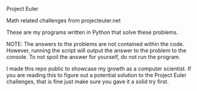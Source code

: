 Project Euler

Math related challenges from projecteuler.net

These are my programs written in Python that solve these problems. 

NOTE: The answers to the problems are not contained within the code. However, running the script will output the answer to the problem to the console. To not spoil the answer for yourself, do not run the program. 

I made this repo public to showcase my growth as a computer scientist. If you are reading this to figure out a potential solution to the Project Euler challenges, that is fine just make sure you gave it a solid try first. 

